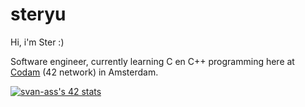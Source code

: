 # steryu
Hi, i'm Ster :)

Software engineer, currently learning C en C++ programming here at [<ins>Codam</ins>](https://www.codam.nl/en/) (42 network) in Amsterdam.

[![svan-ass's 42 stats](https://badge42.vercel.app/api/v2/clfladlx3000608l58byc7e5w/stats?cursusId=21&coalitionId=58)](https://github.com/JaeSeoKim/badge42)

